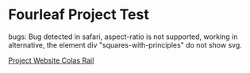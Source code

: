 # Fourleaf Project Test

bugs:
    Bug detected in safari, aspect-ratio is not supported, working in alternative, the element div "squares-with-principles" do not show svg.

[Project Website Colas Rail](https://humbertoragazzini.github.io/fourleaf-project/)